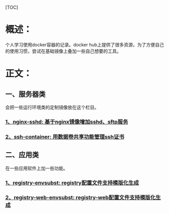 [TOC]

# 概述：

个人学习使用docker容器的记录。docker hub上提供了很多资源，为了方便自己的使用习惯，尝试在基础镜像上叠加一些自己想要的工具。

# 正文：

## 一、服务器类

会把一些运行环境类的定制镜像放在这个栏目。

### [1、nginx-sshd: 基于nginx镜像增加sshd、sftp服务](services/nginx-sshd/README.md)

### [2、ssh-container: 用数据卷共享功能管理ssh证书](services/ssh-container/README.md)

## 二、应用类

在一些应用软件上加一些功能。

### [1、registry-envsubst: registry配置文件支持模版化生成](applications/registry-envsubst/README.md)

### [2、registry-web-envsubst: registry-web配置文件支持模版化生成](applications/registry-web-envsubst/README.md)